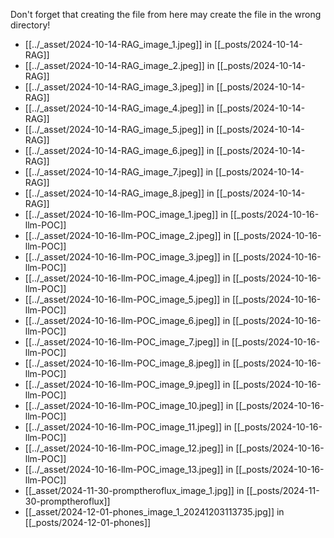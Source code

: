 Don't forget that creating the file from here may create the file in the wrong directory!
- [[../_asset/2024-10-14-RAG_image_1.jpeg]] in [[_posts/2024-10-14-RAG]]
- [[../_asset/2024-10-14-RAG_image_2.jpeg]] in [[_posts/2024-10-14-RAG]]
- [[../_asset/2024-10-14-RAG_image_3.jpeg]] in [[_posts/2024-10-14-RAG]]
- [[../_asset/2024-10-14-RAG_image_4.jpeg]] in [[_posts/2024-10-14-RAG]]
- [[../_asset/2024-10-14-RAG_image_5.jpeg]] in [[_posts/2024-10-14-RAG]]
- [[../_asset/2024-10-14-RAG_image_6.jpeg]] in [[_posts/2024-10-14-RAG]]
- [[../_asset/2024-10-14-RAG_image_7.jpeg]] in [[_posts/2024-10-14-RAG]]
- [[../_asset/2024-10-14-RAG_image_8.jpeg]] in [[_posts/2024-10-14-RAG]]
- [[../_asset/2024-10-16-llm-POC_image_1.jpeg]] in [[_posts/2024-10-16-llm-POC]]
- [[../_asset/2024-10-16-llm-POC_image_2.jpeg]] in [[_posts/2024-10-16-llm-POC]]
- [[../_asset/2024-10-16-llm-POC_image_3.jpeg]] in [[_posts/2024-10-16-llm-POC]]
- [[../_asset/2024-10-16-llm-POC_image_4.jpeg]] in [[_posts/2024-10-16-llm-POC]]
- [[../_asset/2024-10-16-llm-POC_image_5.jpeg]] in [[_posts/2024-10-16-llm-POC]]
- [[../_asset/2024-10-16-llm-POC_image_6.jpeg]] in [[_posts/2024-10-16-llm-POC]]
- [[../_asset/2024-10-16-llm-POC_image_7.jpeg]] in [[_posts/2024-10-16-llm-POC]]
- [[../_asset/2024-10-16-llm-POC_image_8.jpeg]] in [[_posts/2024-10-16-llm-POC]]
- [[../_asset/2024-10-16-llm-POC_image_9.jpeg]] in [[_posts/2024-10-16-llm-POC]]
- [[../_asset/2024-10-16-llm-POC_image_10.jpeg]] in [[_posts/2024-10-16-llm-POC]]
- [[../_asset/2024-10-16-llm-POC_image_11.jpeg]] in [[_posts/2024-10-16-llm-POC]]
- [[../_asset/2024-10-16-llm-POC_image_12.jpeg]] in [[_posts/2024-10-16-llm-POC]]
- [[../_asset/2024-10-16-llm-POC_image_13.jpeg]] in [[_posts/2024-10-16-llm-POC]]
- [[_asset/2024-11-30-promptheroflux_image_1.jpg]] in [[_posts/2024-11-30-promptheroflux]]
- [[_asset/2024-12-01-phones_image_1_20241203113735.jpg]] in [[_posts/2024-12-01-phones]]